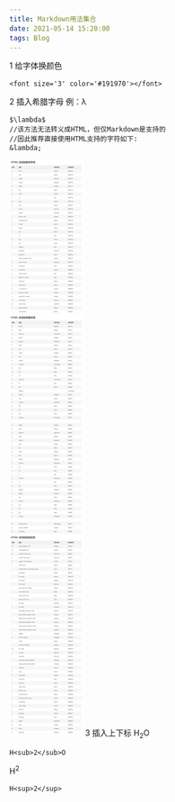 ```yaml
---
title: Markdown用法集合
date: 2021-05-14 15:20:00
tags: Blog
---
```

1 给字体换颜色
```
<font size='3' color='#191970'></font>
```
2 插入希腊字母
例：&lambda;
```
$\lambda$ 
//该方法无法转义成HTML，但仅Markdown是支持的
//因此推荐直接使用HTML支持的字符如下:
&lambda;
```
![Markdown字符]( /img/img_in_posts/MarkdownUsage/Markdown.png )
3 插入上下标
H<sub>2</sub>O
```
H<sub>2</sub>O
```
H<sup>2</sup>
```
H<sup>2</sup>
```